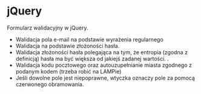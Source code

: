 # jQuery


Formularz walidacyjny w jQuery.

* Walidacja pola e-mail na podstawie wyrażenia regularnego
* Walidacja na podstawie złożoności hasła.
* Walidacja złożoności hasła polegająca na tym, że entropia (zgodna z definicją) hasła ma być większa od jakiejś zadanej wartości. .
* Walidacja kodu pocztowego oraz autouzupełnianie miasta zgodnego z podanym kodem (trzeba robić na LAMPie)
* Jeśli dowolne pole jest niepoprawne, wtyczka oznaczy pole za pomocą czerwonego obramowania.


